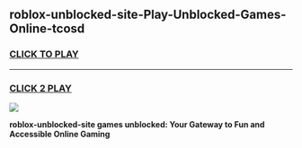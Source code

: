 
## roblox-unblocked-site-Play-Unblocked-Games-Online-tcosd
<h3>
<a href="https://premium76.site?title=roblox-unblocked-site&ref=25A">CLICK TO PLAY</a></h3>
<hr>

<h3>
<a href="https://premium76.site?title=roblox-unblocked-site&ref=25A">CLICK 2 PLAY</a>
  
</h3>

<a href="https://premium76.site?title=roblox-unblocked-site&ref=25A"><img src="https://clearcache.store/games.png"></a>


**roblox-unblocked-site games unblocked: Your Gateway to Fun and Accessible Online Gaming**
